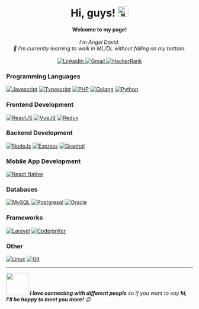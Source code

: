 <h1 align="center">Hi, guys! <img src="https://github.com/angeldavidhf/angeldavidhf/assets/24524555/766d336d-b87d-44ba-807c-c51de2bc6b4d" width="28px" alt="👋"></h1>

<p align="center">
    <b>Welcome to my page!</b><br><br>
    <i>
        I'm Ángel David.<br>
        🌱 I’m currently learning to walk in ML/DL without falling on my bottom.<br>
    </i><br>
    <a href="https://www.linkedin.com/in/angeldavidhf">
        <img src="https://img.shields.io/badge/LinkedIn-0077B5?style=for-the-badge&logo=linkedin&logoColor=white" alt="LinkedIn">
    </a>
    <a href="mailto:angeldavidhf@gmail.com">
        <img src="https://img.shields.io/badge/Gmail-D14836?style=for-the-badge&logo=gmail&logoColor=white" alt="Gmail">
    </a>
    <a href="https://www.hackerrank.com/angeldavidhf">
        <img src="https://img.shields.io/badge/-Hackerrank-2EC866?style=for-the-badge&logo=HackerRank&logoColor=white" alt="HackerRank">
    </a>
</p>

### Programming Languages
[![Javascript](https://skillicons.dev/icons?i=js)](https://developer.mozilla.org/en-US/docs/Web/JavaScript)
[![Typescript](https://skillicons.dev/icons?i=ts)](https://www.typescriptlang.org/)
[![PHP](https://skillicons.dev/icons?i=php)](https://www.php.net)
[![Golang](https://skillicons.dev/icons?i=go)](https://golang.org)
[![Python](https://skillicons.dev/icons?i=python)](https://www.python.org)

### Frontend Development
[![ReactJS](https://skillicons.dev/icons?i=react)](https://reactjs.org/)
[![VueJS](https://skillicons.dev/icons?i=vuejs)](https://vuejs.org/)
[![Redux](https://skillicons.dev/icons?i=redux)](https://redux.js.org)

### Backend Development
[![NodeJs](https://skillicons.dev/icons?i=nodejs)](https://nodejs.org)
[![Express](https://skillicons.dev/icons?i=express)](https://expressjs.com)
[![Graphql](https://skillicons.dev/icons?i=graphql)](https://graphql.org)

### Mobile App Development
[![React Native](https://skillicons.dev/icons?i=react)](https://reactnative.dev/)

### Databases
[![MySQL](https://skillicons.dev/icons?i=mysql)](https://www.mysql.com/)
[![Postgresql](https://skillicons.dev/icons?i=postgres)](https://www.postgresql.org)
[![Oracle](https://skillicons.dev/icons?i=oracle)](https://www.oracle.com/)

### Frameworks
[![Laravel](https://skillicons.dev/icons?i=laravel)](https://laravel.com/)
[![Codeigniter](https://skillicons.dev/icons?i=codeigniter)](https://codeigniter.com)

### Other
[![Linux](https://skillicons.dev/icons?i=linux)](https://www.linux.org/)
[![Git](https://skillicons.dev/icons?i=git)](https://git-scm.com/)

---

<img src="https://media.giphy.com/media/LnQjpWaON8nhr21vNW/giphy.gif" width="60"> <em><b>I love connecting with different people</b> so if you want to say <b>hi, I'll be happy to meet you more!</b> 😊</em>
